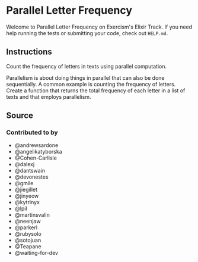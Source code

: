 # Parallel Letter Frequency

Welcome to Parallel Letter Frequency on Exercism's Elixir Track.
If you need help running the tests or submitting your code, check out `HELP.md`.

## Instructions

Count the frequency of letters in texts using parallel computation.

Parallelism is about doing things in parallel that can also be done sequentially.
A common example is counting the frequency of letters.
Create a function that returns the total frequency of each letter in a list of texts and that employs parallelism.

## Source

### Contributed to by

- @andrewsardone
- @angelikatyborska
- @Cohen-Carlisle
- @dalexj
- @dantswain
- @devonestes
- @gmile
- @jiegillet
- @jinyeow
- @kytrinyx
- @lpil
- @martinsvalin
- @neenjaw
- @parkerl
- @rubysolo
- @sotojuan
- @Teapane
- @waiting-for-dev